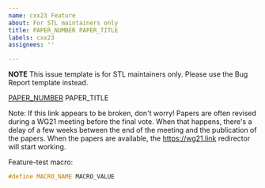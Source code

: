 ```yaml
---
name: cxx23 Feature
about: For STL maintainers only
title: PAPER_NUMBER PAPER_TITLE
labels: cxx23
assignees: ''

---
```


**NOTE**
This issue template is for STL maintainers only.
Please use the Bug Report template instead.


[PAPER_NUMBER](https://wg21.link/PAPER_NUMBER) PAPER_TITLE

Note: If this link appears to be broken, don't worry! Papers are often
revised during a WG21 meeting before the final vote. When that happens,
there's a delay of a few weeks between the end of the meeting
and the publication of the papers. When the papers are available,
the https://wg21.link redirector will start working.

Feature-test macro:
```cpp
#define MACRO_NAME MACRO_VALUE
```

